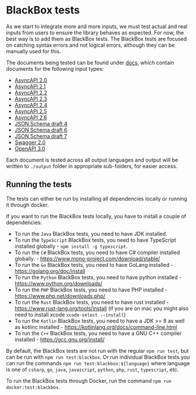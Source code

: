 # BlackBox tests

As we start to integrate more and more inputs, we must test actual and real inputs from users to ensure the library behaves as expected. For now, the best way is to add them as BlackBox tests. The BlackBox tests are focused on catching syntax errors and not logical errors, although they can be manually used for this.

The documents being tested can be found under [docs](./docs), which contain documents for the following input types:
- [AsyncAPI 2.0](./docs/AsyncAPI-2_0)
- [AsyncAPI 2.1](./docs/AsyncAPI-2_1)
- [AsyncAPI 2.2](./docs/AsyncAPI-2_2)
- [AsyncAPI 2.3](./docs/AsyncAPI-2_3)
- [AsyncAPI 2.4](./docs/AsyncAPI-2_4)
- [AsyncAPI 2.5](./docs/AsyncAPI-2_5)
- [AsyncAPI 2.6](./docs/AsyncAPI-2_6)
- [JSON Schema draft 4](./docs/JsonSchemaDraft-4)
- [JSON Schema draft 6](./docs/JsonSchemaDraft-6)
- [JSON Schema draft 7](./docs/JsonSchemaDraft-7)
- [Swagger 2.0](./docs/Swagger-2_0)
- [OpenAPI 3.0](./docs/OpenAPI-3_0)

Each document is tested across all output languages and output will be written to `./output` folder in appropriate sub-folders, for easier access.

## Running the tests
The tests can either be run by installing all dependencies locally or running it through docker.

If you want to run the BlackBox tests locally, you have to install a couple of dependencies:
- To run the `Java` BlackBox tests, you need to have JDK installed.
- To run the `TypeScript` BlackBox tests, you need to have TypeScript installed globally - `npm install -g typescript`.
- To run the `C#` BlackBox tests, you need to have C# compiler installed globally. - https://www.mono-project.com/download/stable/
- To run the `Go` BlackBox tests, you need to have GoLang installed - https://golang.org/doc/install
- To run the `Python` BlackBox tests, you need to have python installed - https://www.python.org/downloads/
- To run the `PHP` BlackBox tests, you need to have PHP installed - https://www.php.net/downloads.php/
- To run the `Rust` BlackBox tests, you need to have rust installed - https://www.rust-lang.org/tools/install (if you are on mac you might also need to install xcode `xcode-select --install`)
- To run the `Kotlin` BlackBox tests, you need to have a JDK >= 8 as well as kotlinc installed - https://kotlinlang.org/docs/command-line.html
- To run the `C++` BlackBox tests, you need to have a GNU C++ compiler installed - https://gcc.gnu.org/install/

By default, the BlackBox tests are not run with the regular `npm run test`, but can be run with `npm run test:blackbox`. Or run individual BlackBox tests you can run the commands `npm run test:blackbox:${language}` where language is one of `csharp`, `go`, `java`, `javascript`, `python`, `php`, `rust`, `typescript`, etc.

To run the BlackBox tests through Docker, run the command `npm run docker:test:blackbox`.
